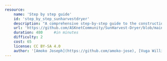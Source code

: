 ```yaml
---
resource:
    name: 'Step by step guide'
    id: 'step_by_step_sunharvestdryer'
    description: "A comprehensive step-by-step guide to the construction of the SunHarvest Dryer with instructions and explanatory pictures."
    url: 'https://github.com/ASKnetCommunity/SunHarvest-Dryer/blob/main/Step_by_Step_Construction_Procedure.md'
    duration: 480     #in minutes
    difficulty: 2
    cost: 65
    license: CC BY-SA 4.0
    author: '[Amoko Joseph](https://github.com/amoko-jose), [Vuga William](https://lead.asknet.community/profiles/Vuga-William/), [Youth Empowerment Foundation](https://yef-uganda.org/)'
---
```

